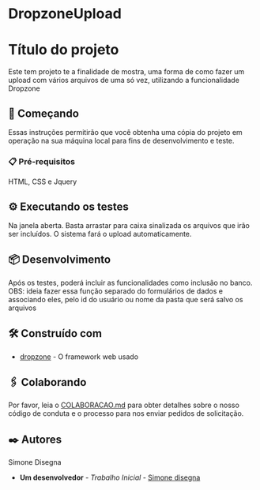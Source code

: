 # DropzoneUpload
# Título do projeto

Este tem projeto te a finalidade de mostra, uma forma de como fazer um upload com vários arquivos de uma só vez, utilizando a funcionalidade Dropzone

## 🚀 Começando

Essas instruções permitirão que você obtenha uma cópia do projeto em operação na sua máquina local para fins de desenvolvimento e teste.

### 📋 Pré-requisitos
HTML, CSS e Jquery
## ⚙️ Executando os testes
Na janela aberta. Basta arrastar para caixa sinalizada os arquivos que irão ser incluídos.
O sistema fará o upload automaticamente.

## 📦 Desenvolvimento

Após os testes, poderá incluir as funcionalidades como inclusão no banco.
OBS: ideia fazer essa função separado do formulários de dados e associando eles, pelo id do usuário ou nome da pasta que será salvo os arquivos

## 🛠️ Construído com

* [dropzone]( https://cdnjs.cloudflare.com/ajax/libs/dropzone/4.0.1/min/dropzone.min.css) - O framework web usado

## 🖇️ Colaborando

Por favor, leia o [COLABORACAO.md](https://gist.github.com/usuario/linkParaInfoSobreContribuicoes) para obter detalhes sobre o nosso código de conduta e o processo para nos enviar pedidos de solicitação.


## ✒️ Autores

Simone Disegna

* **Um desenvolvedor** - *Trabalho Inicial* - [Simone disegna]( https://github.com/simonedisegna)

